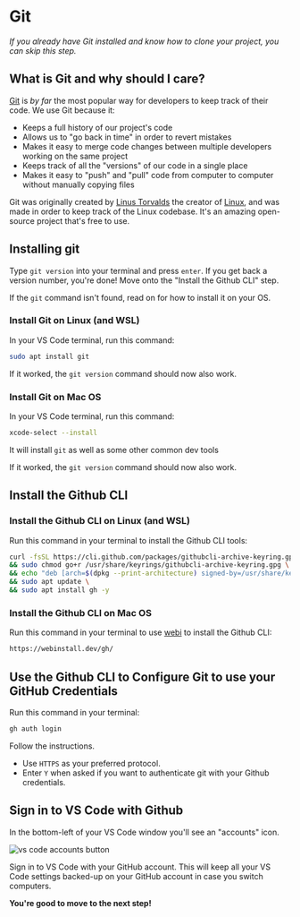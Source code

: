 # Git

*If you already have Git installed and know how to clone your project, you can skip this step.*

## What is Git and why should I care?

[Git](https://git-scm.com/) is *by far* the most popular way for developers to keep track of their code. We use Git because it:

* Keeps a full history of our project's code
* Allows us to "go back in time" in order to revert mistakes
* Makes it easy to merge code changes between multiple developers working on the same project
* Keeps track of all the "versions" of our code in a single place
* Makes it easy to "push" and "pull" code from computer to computer without manually copying files

Git was originally created by [Linus Torvalds](https://en.wikipedia.org/wiki/Linus_Torvalds) the creator of [Linux](https://www.linux.org/), and was made in order to keep track of the Linux codebase. It's an amazing open-source project that's free to use.

## Installing git

Type `git version` into your terminal and press `enter`. If you get back a version number, you're done! Move onto the "Install the Github CLI" step.

If the `git` command isn't found, read on for how to install it on your OS.

### Install Git on Linux (and WSL)

In your VS Code terminal, run this command:

```bash
sudo apt install git
```

If it worked, the `git version` command should now also work.

### Install Git on Mac OS

In your VS Code terminal, run this command:

```bash
xcode-select --install
```

It will install `git` as well as some other common dev tools

If it worked, the `git version` command should now also work.

## Install the Github CLI

### Install the Github CLI on Linux (and WSL)

Run this command in your terminal to install the Github CLI tools:

```bash
curl -fsSL https://cli.github.com/packages/githubcli-archive-keyring.gpg | sudo dd of=/usr/share/keyrings/githubcli-archive-keyring.gpg \
&& sudo chmod go+r /usr/share/keyrings/githubcli-archive-keyring.gpg \
&& echo "deb [arch=$(dpkg --print-architecture) signed-by=/usr/share/keyrings/githubcli-archive-keyring.gpg] https://cli.github.com/packages stable main" | sudo tee /etc/apt/sources.list.d/github-cli.list > /dev/null \
&& sudo apt update \
&& sudo apt install gh -y
```

### Install the Github CLI on Mac OS

Run this command in your terminal to use [webi](https://webinstall.dev/gh/) to install the Github CLI:

```bash
https://webinstall.dev/gh/
```

## Use the Github CLI to Configure Git to use your GitHub Credentials

Run this command in your terminal:

```bash
gh auth login
```

Follow the instructions.

* Use `HTTPS` as your preferred protocol.
* Enter `Y` when asked if you want to authenticate git with your Github credentials.

## Sign in to VS Code with Github

In the bottom-left of your VS Code window you'll see an "accounts" icon.

![vs code accounts button](https://i.imgur.com/ybz4vzV.png)

Sign in to VS Code with your GitHub account. This will keep all your VS Code settings backed-up on your GitHub account in case you switch computers.

**You're good to move to the next step!**
